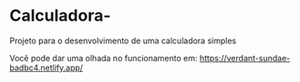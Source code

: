# Calculadora-
Projeto para o desenvolvimento de uma calculadora simples

Você pode dar uma olhada no funcionamento em: https://verdant-sundae-badbc4.netlify.app/

